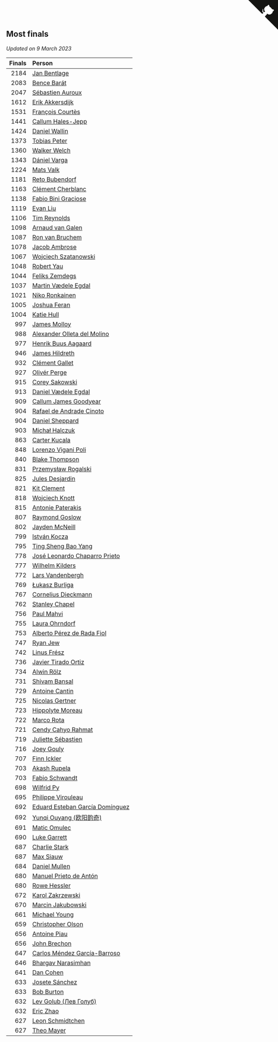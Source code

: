 ## Most finals

*Updated on  9 March 2023*

| Finals | Person |
| ---: | :--- |
| 2184 | [Jan Bentlage](https://www.worldcubeassociation.org/persons/2010BENT01) |
| 2083 | [Bence Barát](https://www.worldcubeassociation.org/persons/2008BARA01) |
| 2047 | [Sébastien Auroux](https://www.worldcubeassociation.org/persons/2008AURO01) |
| 1612 | [Erik Akkersdijk](https://www.worldcubeassociation.org/persons/2005AKKE01) |
| 1531 | [François Courtès](https://www.worldcubeassociation.org/persons/2008COUR01) |
| 1441 | [Callum Hales-Jepp](https://www.worldcubeassociation.org/persons/2012HALE01) |
| 1424 | [Daniel Wallin](https://www.worldcubeassociation.org/persons/2013WALL03) |
| 1373 | [Tobias Peter](https://www.worldcubeassociation.org/persons/2014PETE03) |
| 1360 | [Walker Welch](https://www.worldcubeassociation.org/persons/2011WELC01) |
| 1343 | [Dániel Varga](https://www.worldcubeassociation.org/persons/2008VARG01) |
| 1224 | [Mats Valk](https://www.worldcubeassociation.org/persons/2007VALK01) |
| 1181 | [Reto Bubendorf](https://www.worldcubeassociation.org/persons/2012BUBE01) |
| 1163 | [Clément Cherblanc](https://www.worldcubeassociation.org/persons/2014CHER05) |
| 1138 | [Fabio Bini Graciose](https://www.worldcubeassociation.org/persons/2010GRAC02) |
| 1119 | [Evan Liu](https://www.worldcubeassociation.org/persons/2009LIUE01) |
| 1106 | [Tim Reynolds](https://www.worldcubeassociation.org/persons/2005REYN01) |
| 1098 | [Arnaud van Galen](https://www.worldcubeassociation.org/persons/2006GALE01) |
| 1087 | [Ron van Bruchem](https://www.worldcubeassociation.org/persons/2003BRUC01) |
| 1078 | [Jacob Ambrose](https://www.worldcubeassociation.org/persons/2010AMBR01) |
| 1067 | [Wojciech Szatanowski](https://www.worldcubeassociation.org/persons/2011SZAT01) |
| 1048 | [Robert Yau](https://www.worldcubeassociation.org/persons/2009YAUR01) |
| 1044 | [Feliks Zemdegs](https://www.worldcubeassociation.org/persons/2009ZEMD01) |
| 1037 | [Martin Vædele Egdal](https://www.worldcubeassociation.org/persons/2013EGDA02) |
| 1021 | [Niko Ronkainen](https://www.worldcubeassociation.org/persons/2010RONK01) |
| 1005 | [Joshua Feran](https://www.worldcubeassociation.org/persons/2011FERA01) |
| 1004 | [Katie Hull](https://www.worldcubeassociation.org/persons/2010HULL01) |
| 997 | [James Molloy](https://www.worldcubeassociation.org/persons/2011MOLL01) |
| 988 | [Alexander Olleta del Molino](https://www.worldcubeassociation.org/persons/2008OLLE01) |
| 977 | [Henrik Buus Aagaard](https://www.worldcubeassociation.org/persons/2006BUUS01) |
| 946 | [James Hildreth](https://www.worldcubeassociation.org/persons/2009HILD01) |
| 932 | [Clément Gallet](https://www.worldcubeassociation.org/persons/2004GALL02) |
| 927 | [Olivér Perge](https://www.worldcubeassociation.org/persons/2007PERG01) |
| 915 | [Corey Sakowski](https://www.worldcubeassociation.org/persons/2011SAKO01) |
| 913 | [Daniel Vædele Egdal](https://www.worldcubeassociation.org/persons/2013EGDA01) |
| 909 | [Callum James Goodyear](https://www.worldcubeassociation.org/persons/2012GOOD02) |
| 904 | [Rafael de Andrade Cinoto](https://www.worldcubeassociation.org/persons/2007CINO01) |
| 904 | [Daniel Sheppard](https://www.worldcubeassociation.org/persons/2009SHEP01) |
| 903 | [Michał Halczuk](https://www.worldcubeassociation.org/persons/2006HALC01) |
| 863 | [Carter Kucala](https://www.worldcubeassociation.org/persons/2015KUCA01) |
| 848 | [Lorenzo Vigani Poli](https://www.worldcubeassociation.org/persons/2007POLI01) |
| 840 | [Blake Thompson](https://www.worldcubeassociation.org/persons/2010THOM03) |
| 831 | [Przemysław Rogalski](https://www.worldcubeassociation.org/persons/2013ROGA02) |
| 825 | [Jules Desjardin](https://www.worldcubeassociation.org/persons/2010DESJ01) |
| 821 | [Kit Clement](https://www.worldcubeassociation.org/persons/2008CLEM01) |
| 818 | [Wojciech Knott](https://www.worldcubeassociation.org/persons/2011KNOT01) |
| 815 | [Antonie Paterakis](https://www.worldcubeassociation.org/persons/2012PATE01) |
| 807 | [Raymond Goslow](https://www.worldcubeassociation.org/persons/2014GOSL01) |
| 802 | [Jayden McNeill](https://www.worldcubeassociation.org/persons/2012MCNE01) |
| 799 | [István Kocza](https://www.worldcubeassociation.org/persons/2005KOCZ01) |
| 795 | [Ting Sheng Bao Yang](https://www.worldcubeassociation.org/persons/2008BAOY01) |
| 778 | [José Leonardo Chaparro Prieto](https://www.worldcubeassociation.org/persons/2011CHAP01) |
| 777 | [Wilhelm Kilders](https://www.worldcubeassociation.org/persons/2010KILD02) |
| 772 | [Lars Vandenbergh](https://www.worldcubeassociation.org/persons/2003VAND01) |
| 769 | [Łukasz Burliga](https://www.worldcubeassociation.org/persons/2013BURL01) |
| 767 | [Cornelius Dieckmann](https://www.worldcubeassociation.org/persons/2009DIEC01) |
| 762 | [Stanley Chapel](https://www.worldcubeassociation.org/persons/2016CHAP04) |
| 756 | [Paul Mahvi](https://www.worldcubeassociation.org/persons/2012MAHV01) |
| 755 | [Laura Ohrndorf](https://www.worldcubeassociation.org/persons/2009OHRN01) |
| 753 | [Alberto Pérez de Rada Fiol](https://www.worldcubeassociation.org/persons/2011FIOL01) |
| 747 | [Ryan Jew](https://www.worldcubeassociation.org/persons/2008JEWR01) |
| 742 | [Linus Frész](https://www.worldcubeassociation.org/persons/2011FRES01) |
| 736 | [Javier Tirado Ortiz](https://www.worldcubeassociation.org/persons/2009TIRA01) |
| 734 | [Alwin Rölz](https://www.worldcubeassociation.org/persons/2016ROLZ01) |
| 731 | [Shivam Bansal](https://www.worldcubeassociation.org/persons/2011BANS02) |
| 729 | [Antoine Cantin](https://www.worldcubeassociation.org/persons/2010CANT02) |
| 725 | [Nicolas Gertner](https://www.worldcubeassociation.org/persons/2013GERT01) |
| 723 | [Hippolyte Moreau](https://www.worldcubeassociation.org/persons/2008MORE02) |
| 722 | [Marco Rota](https://www.worldcubeassociation.org/persons/2009ROTA01) |
| 721 | [Cendy Cahyo Rahmat](https://www.worldcubeassociation.org/persons/2010RAHM02) |
| 719 | [Juliette Sébastien](https://www.worldcubeassociation.org/persons/2014SEBA01) |
| 716 | [Joey Gouly](https://www.worldcubeassociation.org/persons/2007GOUL01) |
| 707 | [Finn Ickler](https://www.worldcubeassociation.org/persons/2012ICKL01) |
| 703 | [Akash Rupela](https://www.worldcubeassociation.org/persons/2012RUPE01) |
| 703 | [Fabio Schwandt](https://www.worldcubeassociation.org/persons/2014SCHW02) |
| 698 | [Wilfrid Py](https://www.worldcubeassociation.org/persons/2016PYWI01) |
| 695 | [Philippe Virouleau](https://www.worldcubeassociation.org/persons/2008VIRO01) |
| 692 | [Eduard Esteban García Domínguez](https://www.worldcubeassociation.org/persons/2011EDUA01) |
| 692 | [Yunqi Ouyang (欧阳韵奇)](https://www.worldcubeassociation.org/persons/2007YUNQ01) |
| 691 | [Matic Omulec](https://www.worldcubeassociation.org/persons/2010OMUL02) |
| 690 | [Luke Garrett](https://www.worldcubeassociation.org/persons/2017GARR05) |
| 687 | [Charlie Stark](https://www.worldcubeassociation.org/persons/2014STAR05) |
| 687 | [Max Siauw](https://www.worldcubeassociation.org/persons/2017SIAU02) |
| 684 | [Daniel Mullen](https://www.worldcubeassociation.org/persons/2016MULL04) |
| 680 | [Manuel Prieto de Antón](https://www.worldcubeassociation.org/persons/2015ANTO04) |
| 680 | [Rowe Hessler](https://www.worldcubeassociation.org/persons/2007HESS01) |
| 672 | [Karol Zakrzewski](https://www.worldcubeassociation.org/persons/2014ZAKR01) |
| 670 | [Marcin Jakubowski](https://www.worldcubeassociation.org/persons/2007JAKU01) |
| 661 | [Michael Young](https://www.worldcubeassociation.org/persons/2008YOUN02) |
| 659 | [Christopher Olson](https://www.worldcubeassociation.org/persons/2009OLSO01) |
| 656 | [Antoine Piau](https://www.worldcubeassociation.org/persons/2008PIAU01) |
| 656 | [John Brechon](https://www.worldcubeassociation.org/persons/2010BREC01) |
| 647 | [Carlos Méndez García-Barroso](https://www.worldcubeassociation.org/persons/2010GARC02) |
| 646 | [Bhargav Narasimhan](https://www.worldcubeassociation.org/persons/2011NARA02) |
| 641 | [Dan Cohen](https://www.worldcubeassociation.org/persons/2007COHE01) |
| 633 | [Josete Sánchez](https://www.worldcubeassociation.org/persons/2015SANC18) |
| 633 | [Bob Burton](https://www.worldcubeassociation.org/persons/2003BURT01) |
| 632 | [Lev Golub (Лев Голуб)](https://www.worldcubeassociation.org/persons/2014HOLU01) |
| 632 | [Eric Zhao](https://www.worldcubeassociation.org/persons/2010ZHAO19) |
| 627 | [Leon Schmidtchen](https://www.worldcubeassociation.org/persons/2010SCHM01) |
| 627 | [Theo Mayer](https://www.worldcubeassociation.org/persons/2012MAYE01) |


<a href="https://github.com/jonatanklosko/wca_statistics" class="github-corner" aria-label="View source on Github"><svg width="80" height="80" viewBox="0 0 250 250" style="fill:#151513; color:#fff; position: absolute; top: 0; border: 0; right: 0;" aria-hidden="true"><path d="M0,0 L115,115 L130,115 L142,142 L250,250 L250,0 Z"></path><path d="M128.3,109.0 C113.8,99.7 119.0,89.6 119.0,89.6 C122.0,82.7 120.5,78.6 120.5,78.6 C119.2,72.0 123.4,76.3 123.4,76.3 C127.3,80.9 125.5,87.3 125.5,87.3 C122.9,97.6 130.6,101.9 134.4,103.2" fill="currentColor" style="transform-origin: 130px 106px;" class="octo-arm"></path><path d="M115.0,115.0 C114.9,115.1 118.7,116.5 119.8,115.4 L133.7,101.6 C136.9,99.2 139.9,98.4 142.2,98.6 C133.8,88.0 127.5,74.4 143.8,58.0 C148.5,53.4 154.0,51.2 159.7,51.0 C160.3,49.4 163.2,43.6 171.4,40.1 C171.4,40.1 176.1,42.5 178.8,56.2 C183.1,58.6 187.2,61.8 190.9,65.4 C194.5,69.0 197.7,73.2 200.1,77.6 C213.8,80.2 216.3,84.9 216.3,84.9 C212.7,93.1 206.9,96.0 205.4,96.6 C205.1,102.4 203.0,107.8 198.3,112.5 C181.9,128.9 168.3,122.5 157.7,114.1 C157.9,116.9 156.7,120.9 152.7,124.9 L141.0,136.5 C139.8,137.7 141.6,141.9 141.8,141.8 Z" fill="currentColor" class="octo-body"></path></svg></a><style>.github-corner:hover .octo-arm{animation:octocat-wave 560ms ease-in-out}@keyframes octocat-wave{0%,100%{transform:rotate(0)}20%,60%{transform:rotate(-25deg)}40%,80%{transform:rotate(10deg)}}@media (max-width:500px){.github-corner:hover .octo-arm{animation:none}.github-corner .octo-arm{animation:octocat-wave 560ms ease-in-out}}</style>
